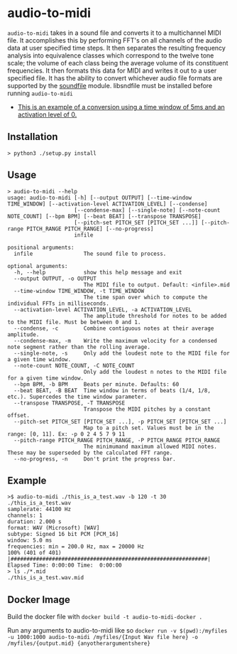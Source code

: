 # audio-to-midi

`audio-to-midi` takes in a sound file and converts it to a multichannel MIDI file. It accomplishes this by performing FFT's on all channels of the audio data at user specified time steps. It then separates the resulting frequency analysis into equivalence classes which correspond to the twelve tone scale; the volume of each class being the average volume of its constituent frequencies. It then formats this data for MIDI and writes it out to a user specified file. It has the ability to convert whichever audio file formats are supported by the [soundfile](https://pypi.org/project/SoundFile/) module. libsndfile must be installed before running `audio-to-midi`

- [This is an example of a conversion using a time window of 5ms and an activation level of 0.](https://soundcloud.com/neil-jones/this-is-a-test)

## Installation

```
> python3 ./setup.py install
```

## Usage

```shell
> audio-to-midi --help
usage: audio-to-midi [-h] [--output OUTPUT] [--time-window TIME_WINDOW] [--activation-level ACTIVATION_LEVEL] [--condense]
                     [--condense-max] [--single-note] [--note-count NOTE_COUNT] [--bpm BPM] [--beat BEAT] [--transpose TRANSPOSE]
                     [--pitch-set PITCH_SET [PITCH_SET ...]] [--pitch-range PITCH_RANGE PITCH_RANGE] [--no-progress]
                     infile

positional arguments:
  infile                The sound file to process.

optional arguments:
  -h, --help            show this help message and exit
  --output OUTPUT, -o OUTPUT
                        The MIDI file to output. Default: <infile>.mid
  --time-window TIME_WINDOW, -t TIME_WINDOW
                        The time span over which to compute the individual FFTs in milliseconds.
  --activation-level ACTIVATION_LEVEL, -a ACTIVATION_LEVEL
                        The amplitude threshold for notes to be added to the MIDI file. Must be between 0 and 1.
  --condense, -c        Combine contiguous notes at their average amplitude.
  --condense-max, -m    Write the maximum velocity for a condensed note segment rather than the rolling average.
  --single-note, -s     Only add the loudest note to the MIDI file for a given time window.
  --note-count NOTE_COUNT, -C NOTE_COUNT
                        Only add the loudest n notes to the MIDI file for a given time window.
  --bpm BPM, -b BPM     Beats per minute. Defaults: 60
  --beat BEAT, -B BEAT  Time window in terms of beats (1/4, 1/8, etc.). Supercedes the time window parameter.
  --transpose TRANSPOSE, -T TRANSPOSE
                        Transpose the MIDI pitches by a constant offset.
  --pitch-set PITCH_SET [PITCH_SET ...], -p PITCH_SET [PITCH_SET ...]
                        Map to a pitch set. Values must be in the range: [0, 11]. Ex: -p 0 2 4 5 7 9 11
  --pitch-range PITCH_RANGE PITCH_RANGE, -P PITCH_RANGE PITCH_RANGE
                        The minimumand maximum allowed MIDI notes. These may be superseded by the calculated FFT range.
  --no-progress, -n     Don't print the progress bar.
```

## Example

```shell
>$ audio-to-midi ./this_is_a_test.wav -b 120 -t 30
./this_is_a_test.wav
samplerate: 44100 Hz
channels: 1
duration: 2.000 s
format: WAV (Microsoft) [WAV]
subtype: Signed 16 bit PCM [PCM_16]
window: 5.0 ms
frequencies: min = 200.0 Hz, max = 20000 Hz
100% (401 of 401) |##############################################################| Elapsed Time: 0:00:00 Time:  0:00:00
> ls ./*.mid
./this_is_a_test.wav.mid
```

## Docker Image

Build the docker file with
`docker build -t audio-to-midi-docker .`

Run any arguments to audio-to-midi like so
`docker run -v $(pwd):/myfiles -u 1000:1000 audio-to-midi /myfiles/{Input Wav file here} -o /myfiles/{output.mid} {anyotherargumentshere}`

